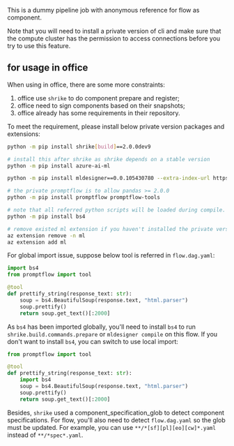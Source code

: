 This is a dummy pipeline job with anonymous reference for flow as component. 

Note that you will need to install a private version of cli and make sure that the compute cluster has the permission to access connections before you try to use this feature.

## for usage in office

When using in office, there are some more constraints:
1. office use `shrike` to do component prepare and register;
2. office need to sign components based on their snapshots;
3. office already has some requirements in their repository.

To meet the requirement, please install below private version packages and extensions:
```bash
python -m pip install shrike[build]==2.0.0dev9

# install this after shrike as shrike depends on a stable version
python -m pip install azure-ai-ml

python -m pip install mldesigner==0.0.105430780 --extra-index-url https://azuremlsdktestpypi.azureedge.net/test-sdk-cli-v2

# the private promptflow is to allow pandas >= 2.0.0
python -m pip install promptflow promptflow-tools

# note that all referred python scripts will be loaded during compile. Please use local package import instead of global import
python -m pip install bs4

# remove existed ml extension if you haven't installed the private version
az extension remove -n ml
az extension add ml
```

For global import issue, suppose below tool is referred in `flow.dag.yaml`:

```python
import bs4
from promptflow import tool

@tool
def prettify_string(response_text: str):
    soup = bs4.BeautifulSoup(response.text, "html.parser")
    soup.prettify()
    return soup.get_text()[:2000]
```

As `bs4` has been imported globally, you'll need to install `bs4` to run `shrike.build.commands.prepare` or `mldesigner compile` on this flow.
If you don't want to install `bs4`, you can switch to use local import:

```python
from promptflow import tool

@tool
def prettify_string(response_text: str):
    import bs4
    soup = bs4.BeautifulSoup(response.text, "html.parser")
    soup.prettify()
    return soup.get_text()[:2000]
```

Besides, `shrike` used a component_specification_glob to detect component specifications. For flow, you'll also need to detect `flow.dag.yaml`
so the glob must be updated. For example, you can use `**/*[sf][pl][eo][cw]*.yaml` instead of `**/*spec*.yaml`.
